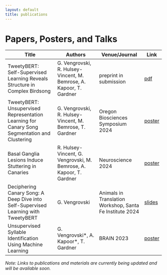 ```yaml
---
layout: default
title: publications
---
```


# Papers, Posters, and Talks

| Title | Authors | Venue/Journal | Link |
|-------|---------|--------------|------|
| TweetyBERT: Self-Supervised Learning Reveals Structure in Complex Birdsong | G. Vengrovski, R. Hulsey-Vincent, M. Bemrose, A. Kapoor, T. Gardner | preprint in submission | [pdf](https://www.biorxiv.org/content/10.1101/2025.04.09.648029v1) |
| TweetyBERT: Unsupervised Representation Learning for Canary Song Segmentation and Clustering | G. Vengrovski, R. Hulsey-Vincent, M. Bemrose, T. Gardner | Oregon Biosciences Symposium 2024 | [poster](#) |
| Basal Ganglia Lesions Induce Stuttering in Canaries | R. Hulsey-Vincent, G. Vengrovski, M. Bemrose, A. Kapoor, T. Gardner | Neuroscience 2024 | [poster](#) |
| Deciphering Canary Song: A Deep Dive into Self-Supervised Learning with TweetyBERT | G. Vengrovski | Animals in Translation Workshop, Santa Fe Institute 2024 | [slides](#) |
| Unsupervised Syllable Identification Using Machine Learning | G. Vengrovski*, A. Kapoor*, T. Gardner | BRAIN 2023 | [poster](#) |

*Note: Links to publications and materials are currently being updated and will be available soon.*
